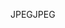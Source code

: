 <span data-ttu-id="43ff2-101">JPEG</span><span class="sxs-lookup"><span data-stu-id="43ff2-101">JPEG</span></span>